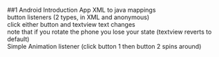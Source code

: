 ##1 Android Introduction App
XML to java mappings <br>
button listeners (2 types, in XML and anonymous) <br>
click either button and textview text changes <br>
note that if you rotate the phone you lose your state (textview reverts to default) <br>
Simple Animation listener (click button 1 then button 2 spins around)<br>
